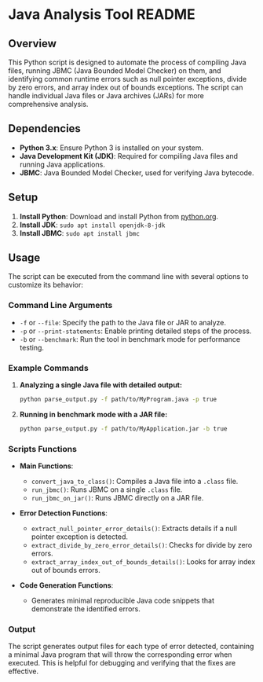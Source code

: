 # Java Analysis Tool README

## Overview
This Python script is designed to automate the process of compiling Java files, running JBMC (Java Bounded Model Checker) on them, and identifying common runtime errors such as null pointer exceptions, divide by zero errors, and array index out of bounds exceptions. The script can handle individual Java files or Java archives (JARs) for more comprehensive analysis.

## Dependencies
- **Python 3.x**: Ensure Python 3 is installed on your system.
- **Java Development Kit (JDK)**: Required for compiling Java files and running Java applications.
- **JBMC**: Java Bounded Model Checker, used for verifying Java bytecode.

## Setup
1. **Install Python**: Download and install Python from [python.org](https://www.python.org/downloads/).
2. **Install JDK**: ```sudo apt install openjdk-8-jdk```
3. **Install JBMC**: ```sudo apt install jbmc```

## Usage
The script can be executed from the command line with several options to customize its behavior:

### Command Line Arguments
- `-f` or `--file`: Specify the path to the Java file or JAR to analyze.
- `-p` or `--print-statements`: Enable printing detailed steps of the process.
- `-b` or `--benchmark`: Run the tool in benchmark mode for performance testing.

### Example Commands
1. **Analyzing a single Java file with detailed output:**
   ```bash
   python parse_output.py -f path/to/MyProgram.java -p true
   ```
2. **Running in benchmark mode with a JAR file:**
   ```bash
   python parse_output.py -f path/to/MyApplication.jar -b true
   ```

### Scripts Functions
- **Main Functions**:
  - `convert_java_to_class()`: Compiles a Java file into a `.class` file.
  - `run_jbmc()`: Runs JBMC on a single `.class` file.
  - `run_jbmc_on_jar()`: Runs JBMC directly on a JAR file.

- **Error Detection Functions**:
  - `extract_null_pointer_error_details()`: Extracts details if a null pointer exception is detected.
  - `extract_divide_by_zero_error_details()`: Checks for divide by zero errors.
  - `extract_array_index_out_of_bounds_details()`: Looks for array index out of bounds errors.

- **Code Generation Functions**:
  - Generates minimal reproducible Java code snippets that demonstrate the identified errors.

### Output
The script generates output files for each type of error detected, containing a minimal Java program that will throw the corresponding error when executed. This is helpful for debugging and verifying that the fixes are effective.
